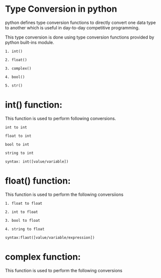 # Type Conversion in python

python defines type conversion functions to directly convert one data type to another which is useful in day-to-day competitive programming.

This type conversion is done using type conversion functions provided by python built-ins module.

`1. int()`

`2. float()`

`3. complex()`

`4. bool()`

`5. str()`

# int() function:

This function is used to perform following conversions.

`int to int`

`float to int`

`bool to int`

`string to int`


```
syntax: int([value/variable])
```

# float() function:

This function is used to perform the following conversiions

`1. float to float`

`2. int to float`

`3. bool to float`

`4. string to float`

```
syntax:flaot([value/variable/expression])

```

# complex function:

This function is used to perform the following conversions
  


